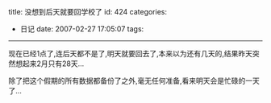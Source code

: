 title: 没想到后天就要回学校了
id: 424
categories:
  - 日记
date: 2007-02-27 17:05:07
tags:
---

现在已经1点了,连后天都不是了,明天就要回去了,本来以为还有几天的,结果昨天突然想起来2月只有28天...

除了把这个假期的所有数据都备份了之外,毫无任何准备,看来明天会是忙碌的一天了...